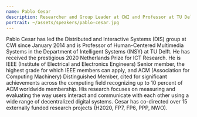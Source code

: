```yaml
---
name: Pablo Cesar
description: Researcher and Group Leader at CWI and Professor at TU Delft
portrait: ~/assets/speakers/pablo-cesar.jpg
---
```


Pablo Cesar has led the Distributed and Interactive Systems (DIS) group at CWI since January 2014 and is Professor of Human-Centered Multimedia Systems in the Department of Intelligent Systems (INSY) at TU Delft. He has received the prestigious 2020 Netherlands Prize for ICT Research. He is IEEE (Institute of Electrical and Electronics Engineers) Senior member, the highest grade for which IEEE members can apply, and ACM (Association for Computing Machinery) Distinguished Member, cited for significant achievements across the computing field recognizing up to 10 percent of ACM worldwide membership. His research focuses on measuring and evaluating the way users interact and communicate with each other using a wide range of decentralized digital systems. Cesar has co-directed over 15 externally funded research projects (H2020, FP7, FP6, PPP, NWO).
